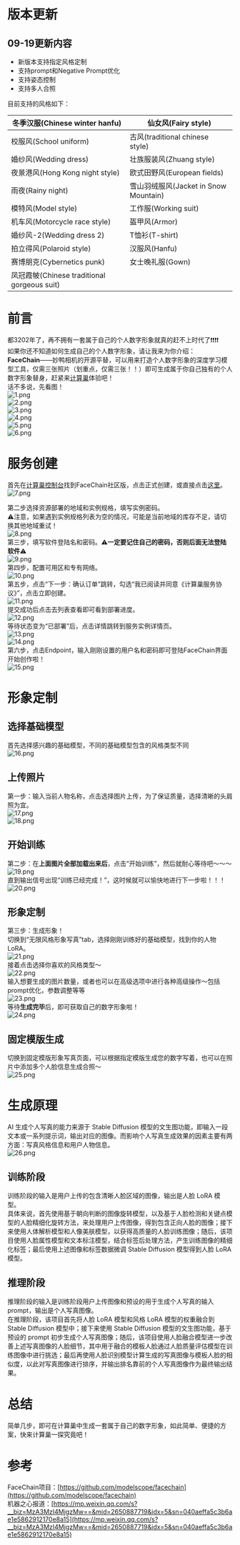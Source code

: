 # 版本更新
## 09-19更新内容
- 新版本支持指定风格定制
- 支持prompt和Negative Prompt优化
- 支持姿态控制
- 支持多人合照

目前支持的风格如下：

| 冬季汉服(Chinese winter hanfu) | 仙女风(Fairy style) |
| --- | --- |
| 校服风(School uniform) | 古风(traditional chinese style) |
| 婚纱风(Wedding dress) | 壮族服装风(Zhuang style) |
| 夜景港风(Hong Kong night style) | 欧式田野风(European fields) |
| 雨夜(Rainy night) | 雪山羽绒服风(Jacket in Snow Mountain) |
| 模特风(Model style) | 工作服(Working suit) |
| 机车风(Motorcycle race style) | 盔甲风(Armor) |
| 婚纱风-2(Wedding dress 2) | T恤衫(T-shirt) |
| 拍立得风(Polaroid style) | 汉服风(Hanfu) |
| 赛博朋克(Cybernetics punk) | 女士晚礼服(Gown) |
| 凤冠霞帔(Chinese traditional gorgeous suit) |  |

# 前言
都3202年了，再不拥有一套属于自己的个人数字形象就真的赶不上时代了❗️❗️❗️❗️<br />如果你还不知道如何生成自己的个人数字形象，请让我来为你介绍：<br />**FaceChain**——妙鸭相机的开源平替，可以用来打造个人数字形象的深度学习模型工具，仅需三张照片（划重点，仅需三张！！）即可生成属于你自己独有的个人数字形象替身，赶紧来[计算巢](https://computenest.console.aliyun.com/user/cn-hangzhou/recommendService)体验吧！<br />话不多说，先看图！<br />
![1.png](1.png)<br />
![2.png](2.png)<br />
![3.png](3.png)<br />
![4.png](4.png)<br />
![5.png](5.png)<br />
![6.png](6.png)<br />

# 服务创建
首先在[计算巢控制台](https://computenest.console.aliyun.com/user/cn-hangzhou/recommendService)找到FaceChain社区版，点击正式创建，或直接点击[这里](https://computenest.console.aliyun.com/user/cn-hangzhou/serviceInstanceCreate?ServiceId=service-0f4f642c994647cfbad8)。<br />
![7.png](7.png)<br />

第二步选择资源部署的地域和实例规格，填写实例密码。<br />⚠️注意，如果遇到实例规格列表为空的情况，可能是当前地域的库存不足，请切换其他地域重试！<br />
![8.png](8.png)<br />
第三步，填写软件登陆名和密码。⚠️**一定要记住自己的密码，否则后面无法登陆软件**⚠️<br />
![9.png](9.png)<br />
第四步，配置可用区和专有网络。<br />
![10.png](10.png)<br />
第五步，点击“下一步：确认订单”跳转，勾选“我已阅读并同意《计算巢服务协议》”，点击立即创建。<br />
![11.png](11.png)<br />
提交成功后点击去列表查看即可看到部署进度。<br />
![12.png](12.png)<br />
等待状态变为“已部署”后，点击详情跳转到服务实例详情页。<br />
![13.png](13.png)<br />
![14.png](14.png)<br />
第六步，点击Endpoint，输入刚刚设置的用户名和密码即可登陆FaceChain界面开始创作啦！<br />
![15.png](15.png)<br />
# 形象定制
## 选择基础模型
首先选择感兴趣的基础模型，不同的基础模型包含的风格类型不同<br />
![16.png](16.png)<br />

## 上传照片
第一步：输入当前人物名称，点击选择图片上传，为了保证质量，选择清晰的头肩照为宜。<br />
![17.png](17.png)<br />
![18.png](18.png)<br />

## 开始训练
第二步：在**上面图片全部加载出来后**，点击“开始训练”，然后就耐心等待吧～～～<br />
![19.png](19.png)<br />
直到输出信号出现“训练已经完成！”，这时候就可以愉快地进行下一步啦！！！
![20.png](20.png)<br />

## 形象定制
第三步：生成形象！<br />切换到“无限风格形象写真”tab，选择刚刚训练好的基础模型，找到你的人物LoRA。<br />
![21.png](21.png)<br />
接着点击选择你喜欢的风格类型～<br />
![22.png](22.png)<br />
输入想要生成的图片数量，或者也可以在高级选项中进行各种高级操作～包括prompt优化，参数调整等等<br />
![23.png](23.png)<br />
等待**生成完毕**后，即可获取自己的数字形象啦！<br />
![24.png](24.png)<br />

## 固定模版生成
切换到固定模版形象写真页面，可以根据指定模版生成您的数字写着，也可以在照片中添加多个人脸信息生成合照～<br />
![25.png](25.png)<br />

# 生成原理
AI 生成个人写真的能力来源于 Stable Diffusion 模型的文生图功能，即输入一段文本或一系列提示词，输出对应的图像。而影响个人写真生成效果的因素主要有两方面：写真风格信息和用户人物信息。<br />
![26.png](26.png)<br />

## 训练阶段
训练阶段的输入是用户上传的包含清晰人脸区域的图像，输出是人脸 LoRA 模型。<br />
具体来说，首先使用基于朝向判断的图像旋转模型，以及基于人脸检测和关键点模型的人脸精细化旋转方法，来处理用户上传图像，得到包含正向人脸的图像；接下来使用人体解析模型和人像美肤模型，以获得高质量的人脸训练图像；随后，该项目使用人脸属性模型和文本标注模型，结合标签后处理方法，产生训练图像的精细化标签；最后使用上述图像和标签数据微调 Stable Diffusion 模型得到人脸 LoRA 模型。
## 推理阶段
推理阶段的输入是训练阶段用户上传图像和预设的用于生成个人写真的输入 prompt，输出是个人写真图像。<br />在推理阶段，该项目首先将人脸 LoRA 模型和风格 LoRA 模型的权重融合到 Stable Diffusion 模型中；接下来使用 Stable Diffusion 模型的文生图功能，基于预设的 prompt 初步生成个人写真图像；随后，该项目使用人脸融合模型进一步改善上述写真图像的人脸细节，其中用于融合的模板人脸通过人脸质量评估模型在训练图像中进行挑选；最后再使用人脸识别模型计算生成的写真图像与模板人脸的相似度，以此对写真图像进行排序，并输出排名靠前的个人写真图像作为最终输出结果。
# 总结
简单几步，即可在计算巢中生成一套属于自己的数字形象，如此简单、便捷的方案，快来计算巢一探究竟吧！
# 参考
FaceChain项目：[https://github.com/modelscope/facechain](https://github.com/modelscope/facechain)<br />机器之心报道：[https://mp.weixin.qq.com/s?__biz=MzA3MzI4MjgzMw==&mid=2650887719&idx=5&sn=040aeffa5c3b6ae1e5862912170e8a15](https://mp.weixin.qq.com/s?__biz=MzA3MzI4MjgzMw==&mid=2650887719&idx=5&sn=040aeffa5c3b6ae1e5862912170e8a15)
